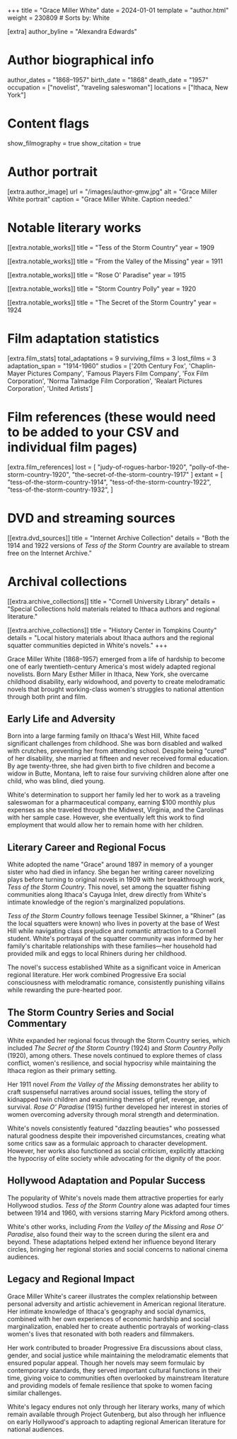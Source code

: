 +++
title = "Grace Miller White"
date = 2024-01-01
template = "author.html"
weight = 230809  # Sorts by: White

[extra]
author_byline = "Alexandra Edwards"

# Author biographical info
author_dates = "1868–1957"
birth_date = "1868"
death_date = "1957"
occupation = ["novelist", "traveling saleswoman"]
locations = ["Ithaca, New York"]

# Content flags
show_filmography = true
show_citation = true

# Author portrait
[extra.author_image]
url = "/images/author-gmw.jpg"
alt = "Grace Miller White portrait"
caption = "Grace Miller White. Caption needed."

# Notable literary works
[[extra.notable_works]]
title = "Tess of the Storm Country"
year = 1909

[[extra.notable_works]]
title = "From the Valley of the Missing"
year = 1911

[[extra.notable_works]]
title = "Rose O' Paradise"
year = 1915

[[extra.notable_works]]
title = "Storm Country Polly"
year = 1920

[[extra.notable_works]]
title = "The Secret of the Storm Country"
year = 1924

# Film adaptation statistics
[extra.film_stats]
total_adaptations = 9
surviving_films = 3
lost_films = 3
adaptation_span = "1914-1960"
studios = ['20th Century Fox', 'Chaplin-Mayer Pictures Company', 'Famous Players Film Company', 'Fox Film Corporation', 'Norma Talmadge Film Corporation', 'Realart Pictures Corporation', 'United Artists']

# Film references (these would need to be added to your CSV and individual film pages)
[extra.film_references]
lost = [
    "judy-of-rogues-harbor-1920",
    "polly-of-the-storm-country-1920",
    "the-secret-of-the-storm-country-1917"
]
extant = [
    "tess-of-the-storm-country-1914",
    "tess-of-the-storm-country-1922",
    "tess-of-the-storm-country-1932",
]

# DVD and streaming sources
[[extra.dvd_sources]]
title = "Internet Archive Collection"
details = "Both the 1914 and 1922 versions of <i>Tess of the Storm Country</i> are available to stream free on the Internet Archive."

# Archival collections
[[extra.archive_collections]]
title = "Cornell University Library"
details = "Special Collections hold materials related to Ithaca authors and regional literature."

[[extra.archive_collections]]
title = "History Center in Tompkins County"
details = "Local history materials about Ithaca authors and the regional squatter communities depicted in White's novels."
+++

Grace Miller White (1868–1957) emerged from a life of hardship to become one of early twentieth-century America's most widely adapted regional novelists. Born Mary Esther Miller in Ithaca, New York, she overcame childhood disability, early widowhood, and poverty to create melodramatic novels that brought working-class women's struggles to national attention through both print and film.

## Early Life and Adversity

Born into a large farming family on Ithaca's West Hill, White faced significant challenges from childhood. She was born disabled and walked with crutches, preventing her from attending school. Despite being "cured" of her disability, she married at fifteen and never received formal education. By age twenty-three, she had given birth to five children and become a widow in Butte, Montana, left to raise four surviving children alone after one child, who was blind, died young.

White's determination to support her family led her to work as a traveling saleswoman for a pharmaceutical company, earning $100 monthly plus expenses as she traveled through the Midwest, Virginia, and the Carolinas with her sample case. However, she eventually left this work to find employment that would allow her to remain home with her children.

## Literary Career and Regional Focus

White adopted the name "Grace" around 1897 in memory of a younger sister who had died in infancy. She began her writing career novelizing plays before turning to original novels in 1909 with her breakthrough work, *Tess of the Storm Country*. This novel, set among the squatter fishing communities along Ithaca's Cayuga Inlet, drew directly from White's intimate knowledge of the region's marginalized populations.

*Tess of the Storm Country* follows teenage Tessibel Skinner, a "Rhiner" (as the local squatters were known) who lives in poverty at the base of West Hill while navigating class prejudice and romantic attraction to a Cornell student. White's portrayal of the squatter community was informed by her family's charitable relationships with these families—her household had provided milk and eggs to local Rhiners during her childhood.

The novel's success established White as a significant voice in American regional literature. Her work combined Progressive Era social consciousness with melodramatic romance, consistently punishing villains while rewarding the pure-hearted poor.

## The Storm Country Series and Social Commentary

White expanded her regional focus through the Storm Country series, which included *The Secret of the Storm Country* (1924) and *Storm Country Polly* (1920), among others. These novels continued to explore themes of class conflict, women's resilience, and social hypocrisy while maintaining the Ithaca region as their primary setting.

Her 1911 novel *From the Valley of the Missing* demonstrates her ability to craft suspenseful narratives around social issues, telling the story of kidnapped twin children and examining themes of grief, revenge, and survival. *Rose O' Paradise* (1915) further developed her interest in stories of women overcoming adversity through moral strength and determination.

White's novels consistently featured "dazzling beauties" who possessed natural goodness despite their impoverished circumstances, creating what some critics saw as a formulaic approach to character development. However, her works also functioned as social criticism, explicitly attacking the hypocrisy of elite society while advocating for the dignity of the poor.

## Hollywood Adaptation and Popular Success

The popularity of White's novels made them attractive properties for early Hollywood studios. *Tess of the Storm Country* alone was adapted four times between 1914 and 1960, with versions starring Mary Pickford among others.

White's other works, including *From the Valley of the Missing* and *Rose O' Paradise*, also found their way to the screen during the silent era and beyond. These adaptations helped extend her influence beyond literary circles, bringing her regional stories and social concerns to national cinema audiences.

## Legacy and Regional Impact

Grace Miller White's career illustrates the complex relationship between personal adversity and artistic achievement in American regional literature. Her intimate knowledge of Ithaca's geography and social dynamics, combined with her own experiences of economic hardship and social marginalization, enabled her to create authentic portrayals of working-class women's lives that resonated with both readers and filmmakers.

Her work contributed to broader Progressive Era discussions about class, gender, and social justice while maintaining the melodramatic elements that ensured popular appeal. Though her novels may seem formulaic by contemporary standards, they served important cultural functions in their time, giving voice to communities often overlooked by mainstream literature and providing models of female resilience that spoke to women facing similar challenges.

White's legacy endures not only through her literary works, many of which remain available through Project Gutenberg, but also through her influence on early Hollywood's approach to adapting regional American literature for national audiences.